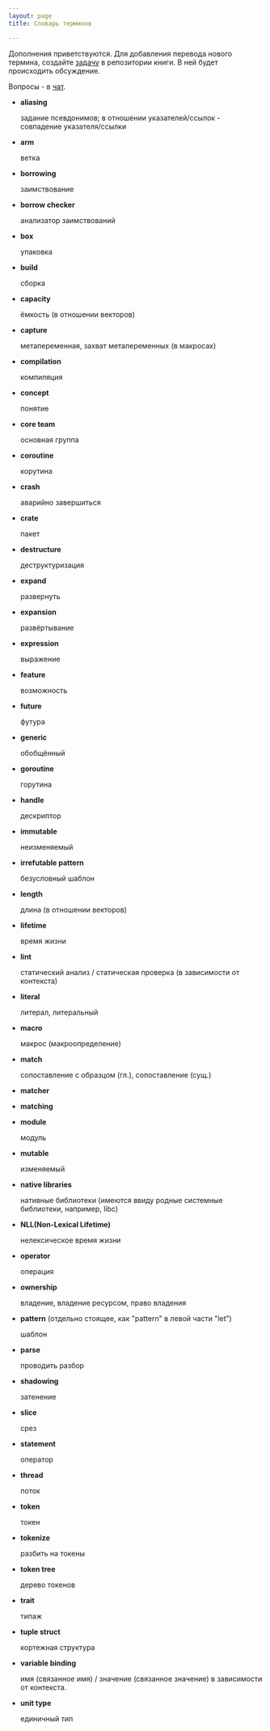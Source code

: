 ```yaml
---
layout: page
title: Словарь терминов

---
```


Дополнения приветствуются. Для добавления перевода нового термина,
создайте [задачу](https://github.com/ruRust/rustycrate.ru/issues/new) в
репозитории книги. В ней будет происходить обсуждение.

Вопросы - в [чат](https://gitter.im/ruRust/rust_book_ru).

* **aliasing**

  задание псевдонимов; в отношении указателей/ссылок - совпадение указателя/ссылки
  
* **arm**

  ветка

* **borrowing**

  заимствование

* **borrow checker**

  анализатор заимствований

* **box**

  упаковка

* **build**

  сборка

* **capacity**

  ёмкость (в отношении векторов)

* **capture**

  метапеременная, захват метапеременных (в макросах)

* **compilation**

  компиляция

* **concept**

  понятие

* **core team**

  основная группа
  
* **coroutine**

  корутина

* **crash**

  аварийно завершиться
  
* **crate**

  пакет

* **destructure**

  деструктуризация

* **expand**

  развернуть

* **expansion**

  развёртывание
  
* **expression**

  выражение

* **feature**

  возможность
  
* **future**

  футура

* **generic**

  обобщённый

* **goroutine**

  горутина  
  
* **handle**

  дескриптор

* **immutable**

  неизменяемый

* **irrefutable pattern**

  безусловный шаблон

* **length**

  длина (в отношении векторов)

* **lifetime**

  время жизни

* **lint**

  статический анализ / статическая проверка (в зависимости от контекста)

* **literal**

  литерал, литеральный
 
* **macro**

  макрос (макроопределение)

* **match**

  сопоставление с образцом (гл.), сопоставление (сущ.)

* **matcher**


* **matching**


* **module**

  модуль

* **mutable**

  изменяемый

* **native libraries**

  нативные библиотеки (имеются ввиду родные системные библиотеки, например, libc)

* **NLL(Non-Lexical Lifetime)**

  нелексическое время жизни

* **operator**

  операция

* **ownership**

  владение, владение ресурсом, право владения

* **pattern** (отдельно стоящее, как "pattern" в левой части "let")

  шаблон
  
* **parse**

  проводить разбор
  
* **shadowing**

  затенение

* **slice**

  срез

* **statement**

  оператор
  
* **thread**

  поток

* **token**

  токен

* **tokenize**

  разбить на токены

* **token tree**

  дерево токенов

* **trait**

  типаж

* **tuple struct**

  кортежная структура

* **variable binding**

  имя (связанное имя) / значение (связанное значение) в зависимости от контекста.

* **unit type**

  единичный тип
